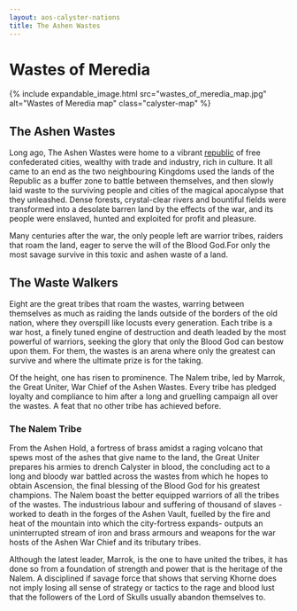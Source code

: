 ```yaml
---
layout: aos-calyster-nations
title: The Ashen Wastes
---
```


# Wastes of Meredia

{% include expandable_image.html src="wastes_of_meredia_map.jpg" alt="Wastes of Meredia map" class="calyster-map"  %}

## The Ashen Wastes

Long ago, The Ashen Wastes were home to a vibrant [republic](/warhammers/aos/setting/calyster/nations/meredia/old-meredia.html) of free confederated cities, wealthy with trade and industry, rich in culture. It all came to an end as the two neighbouring Kingdoms used the lands of the Republic as a buffer zone to battle between themselves, and then slowly laid waste to the surviving people and cities of the magical apocalypse that they unleashed. 
Dense forests, crystal-clear rivers and bountiful fields were transformed into a desolate barren land by the effects of the war, and its people were enslaved, hunted and exploited for profit and pleasure.

Many centuries after the war, the only people left are warrior tribes, raiders that roam the land, eager to serve the will of the Blood God.For only the most savage survive in this toxic and ashen waste of a land. 

## The Waste Walkers

Eight are the great tribes that roam the wastes, warring between themselves as much as raiding the lands outside of the borders of the old nation, where they overspill like locusts every generation. Each tribe is a war host, a finely tuned engine of destruction and death leaded by the most powerful of warriors, seeking the glory that only the Blood God can bestow upon them. For them, the wastes is an arena where only the greatest can survive and where the ultimate prize is for the taking.

Of the height, one has risen to prominence. The Nalem tribe, led by Marrok, the Great Uniter, War Chief of the Ashen Wastes. Every tribe has pledged loyalty and compliance to him after a long and gruelling campaign all over the wastes. A feat that no other tribe has achieved before.

### The Nalem Tribe

From the Ashen Hold, a fortress of brass amidst a raging volcano that spews most of the ashes that give name to the land, the Great Uniter prepares his armies to drench Calyster in blood, the concluding act to a long and bloody war battled across the wastes from which he hopes to obtain Ascension, the final blessing of the Blood God for his greatest champions.
The Nalem boast the better equipped warriors of all the tribes of the wastes. The industrious labour and suffering of thousand of slaves - worked to death in the forges of the Ashen Vault, fuelled by the fire and heat of the mountain into which the city-fortress expands- outputs an uninterrupted stream of iron and brass armours and weapons for the war hosts of the Ashen War Chief and its tributary tribes.

Although the latest leader, Marrok, is the one to have united the tribes, it has done so from a foundation of strength and power that is the heritage of the Nalem. A disciplined if savage force that shows that serving Khorne does not imply losing all sense of strategy or tactics to the rage and blood lust that the followers of the Lord of Skulls usually abandon themselves to.


